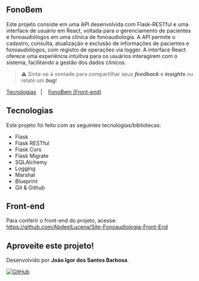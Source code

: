 ## FonoBem 

Este projeto consiste em uma API desenvolvida com Flask-RESTful e uma interface de usuário em React, voltada para o gerenciamento de pacientes e fonoaudiólogos em uma clínica de fonoaudiologia. A API permite o cadastro, consulta, atualização e exclusão de informações de pacientes e fonoaudiólogos, com registro de operações via logger. A interface React oferece uma experiência intuitiva para os usuários interagirem com o sistema, facilitando a gestão dos dados clínicos.

  > ⚠️ Sinta-se à vontade para compartilhar seus **_feedback_** e **_insights_** ou relate um **_bug_**!

<p>
  <a href="#tecnologias">Tecnologias</a>&nbsp;&nbsp;&nbsp;|&nbsp;&nbsp;&nbsp;
  <a href="#front-end">FonoBem (Front-end)</a>&nbsp;&nbsp;&nbsp; &nbsp;&nbsp;&nbsp;
</p>

<div id='tecnologias'></div>

## Tecnologias

Este projeto foi feito com as seguintes tecnologias/bibliotecas:

- Flask
- Flask RESTful
- Flask Cors
- Flask Migrate
- SQLAlchemy
- Logging
- Marshal
- Blueprint
- Git & Github

<div id='front-end'></div>

## Front-end

Para conferir o front-end do projeto, acesse: https://github.com/AbdeelLucena/Site-Fonoaudiologia-Front-End

## Aproveite este projeto!

Desenvolvido por **João Igor dos Santos Barbosa**.

[![GitHub](https://img.shields.io/badge/github-%23121011.svg?style=for-the-badge&logo=github&logoColor=white)](https://github.com/ignizxl)
